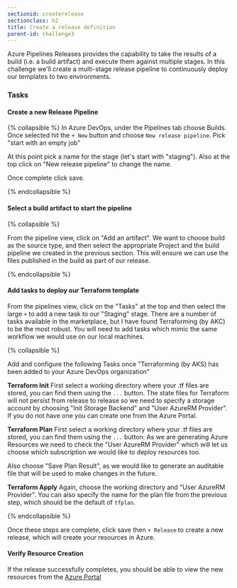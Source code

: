 ```yaml
---
sectionid: createrelease
sectionclass: h2
title: Create a release definition
parent-id: challenge3
---
```


Azure Pipelines Releases provides the capability to take the results of a build (i.e. a build artifact) and execute them against multiple stages. In this challenge we'll create a multi-stage release pipeline to continuously deploy our templates to two environments.

### Tasks

#### Create a new Release Pipeline

{% collapsible %}
In Azure DevOps, under the Pipelines tab choose Builds. Once selected hit the `+ New` button and choose `New release pipeline`. Pick "start with an empty job"

At this point pick a name for the stage (let's start with "staging").  Also at the top click on "New release pipeline" to change the name.

Once complete click save.

{% endcollapsible %}

#### Select a build artifact to start the pipeline

{% collapsible %}

From the pipeline view, click on "Add an artifact".  We want to choose build as the source type, and then select the appropriate Project and the build pipeline we created in the previous section.  This will ensure we can use the files published in the build as part of our release.

{% endcollapsible %}

#### Add tasks to deploy our Terraform template

From the pipelines view, click on the "Tasks" at the top and then select the large `+` to add a new task to our "Staging" stage.  There are a number of tasks available in the marketplace, but I have found Terraforming (by AKC) to be the most robust. You will need to add tasks which mimic the same workflow we would use on our local machines.

{% collapsible %}

Add and configure the following Tasks once "Terraforming (by AKS) has been added to your Azure DevOps organization"

**Terraform Init**
First select a working directory where your .tf files are stored, you can find them using the `...` button. The state files for Terraform will not persist from release to release so we need to specify a storage account by choosing "Init Storage Backend" and "User AzureRM Provider". If you do not have one you can create one from the Azure Portal.

**Terraform Plan**
First select a working directory where your .tf files are stored, you can find them using the `...` button. As we are generating Azure Resources we need to check the "User AzureRM Provider" which will let us choose which subscription we would like to deploy resources too.

Also choose "Save Plan Result", as we would like to generate an auditable file that will be used to make changes in the future.

**Terraform Apply**
Again, choose the working directory and "User AzureRM Provider". You can also specify the name for the plan file from the previous step, which should be the default of `tfplan`.

{% endcollapsible %}

Once these steps are complete, click save then `+ Release` to create a new release, which will create your resources in Azure.

#### Verify Resource Creation

If the release successfully completes, you should be able to view the new resources from the [Azure Portal](https://portal.azure.com)